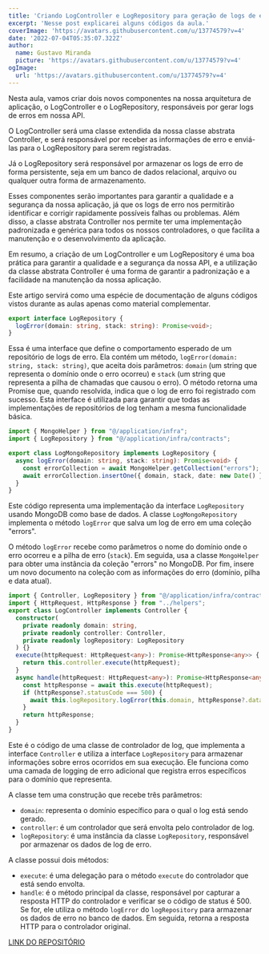 ```yaml
---
title: 'Criando LogController e LogRepository para geração de logs de erro CrazyStack Node.js'
excerpt: 'Nesse post explicarei alguns códigos da aula.'
coverImage: 'https://avatars.githubusercontent.com/u/13774579?v=4'
date: '2022-07-04T05:35:07.322Z'
author:
  name: Gustavo Miranda
  picture: 'https://avatars.githubusercontent.com/u/13774579?v=4'
ogImage:
  url: 'https://avatars.githubusercontent.com/u/13774579?v=4'
---
```

Nesta aula, vamos criar dois novos componentes na nossa arquitetura de aplicação, o LogController e o LogRepository, responsáveis por gerar logs de erros em nossa API.

O LogController será uma classe extendida da nossa classe abstrata Controller, e será responsável por receber as informações de erro e enviá-las para o LogRepository para serem registradas.

Já o LogRepository será responsável por armazenar os logs de erro de forma persistente, seja em um banco de dados relacional, arquivo ou qualquer outra forma de armazenamento.

Esses componentes serão importantes para garantir a qualidade e a segurança da nossa aplicação, já que os logs de erro nos permitirão identificar e corrigir rapidamente possíveis falhas ou problemas. Além disso, a classe abstrata Controller nos permite ter uma implementação padronizada e genérica para todos os nossos controladores, o que facilita a manutenção e o desenvolvimento da aplicação.

Em resumo, a criação de um LogController e um LogRepository é uma boa prática para garantir a qualidade e a segurança da nossa API, e a utilização da classe abstrata Controller é uma forma de garantir a padronização e a facilidade na manutenção da nossa aplicação.

Este artigo servirá como uma espécie de documentação de alguns códigos vistos durante as aulas apenas como material complementar.
```typescript
export interface LogRepository {
  logError(domain: string, stack: string): Promise<void>;
}
```
Essa é uma interface que define o comportamento esperado de um repositório de logs de erro. Ela contém um método, `logError(domain: string, stack: string)`, que aceita dois parâmetros: `domain` (um string que representa o domínio onde o erro ocorreu) e `stack` (um string que representa a pilha de chamadas que causou o erro). O método retorna uma Promise que, quando resolvida, indica que o log de erro foi registrado com sucesso. Esta interface é utilizada para garantir que todas as implementações de repositórios de log tenham a mesma funcionalidade básica.
```typescript
import { MongoHelper } from "@/application/infra";
import { LogRepository } from "@/application/infra/contracts";

export class LogMongoRepository implements LogRepository {
  async logError(domain: string, stack: string): Promise<void> {
    const errorCollection = await MongoHelper.getCollection("errors");
    await errorCollection.insertOne({ domain, stack, date: new Date() });
  }
}
``` 
Este código representa uma implementação da interface `LogRepository` usando MongoDB como base de dados. A classe `LogMongoRepository` implementa o método `logError` que salva um log de erro em uma coleção "errors".

O método `logError` recebe como parâmetros o nome do domínio onde o erro ocorreu e a pilha de erro (`stack`). Em seguida, usa a classe `MongoHelper` para obter uma instância da coleção "errors" no MongoDB. Por fim, insere um novo documento na coleção com as informações do erro (domínio, pilha e data atual).
```typescript
import { Controller, LogRepository } from "@/application/infra/contracts";
import { HttpRequest, HttpResponse } from "../helpers";
export class LogController implements Controller {
  constructor(
    private readonly domain: string,
    private readonly controller: Controller,
    private readonly logRepository: LogRepository
  ) {}
  execute(httpRequest: HttpRequest<any>): Promise<HttpResponse<any>> {
    return this.controller.execute(httpRequest);
  }
  async handle(httpRequest: HttpRequest<any>): Promise<HttpResponse<any>> {
    const httpResponse = await this.execute(httpRequest);
    if (httpResponse?.statusCode === 500) {
      await this.logRepository.logError(this.domain, httpResponse?.data);
    }
    return httpResponse;
  }
}
``` 
 
Este é o código de uma classe de controlador de log, que implementa a interface `Controller` e utiliza a interface `LogRepository` para armazenar informações sobre erros ocorridos em sua execução. Ele funciona como uma camada de logging de erro adicional que registra erros específicos para o domínio que representa.

A classe tem uma construção que recebe três parâmetros:

* `domain`: representa o domínio específico para o qual o log está sendo gerado.
* `controller`: é um controlador que será envolta pelo controlador de log.
* `logRepository`: é uma instância da classe `LogRepository`, responsável por armazenar os dados de log de erro.

A classe possui dois métodos:

* `execute`: é uma delegação para o método `execute` do controlador que está sendo envolta.
* `handle`: é o método principal da classe, responsável por capturar a resposta HTTP do controlador e verificar se o código de status é 500. Se for, ele utiliza o método `logError` do `logRepository` para armazenar os dados de erro no banco de dados. Em seguida, retorna a resposta HTTP para o controlador original.

[LINK DO REPOSITÓRIO](https://github.com/gumiranda/CrazyStackNodeJs)